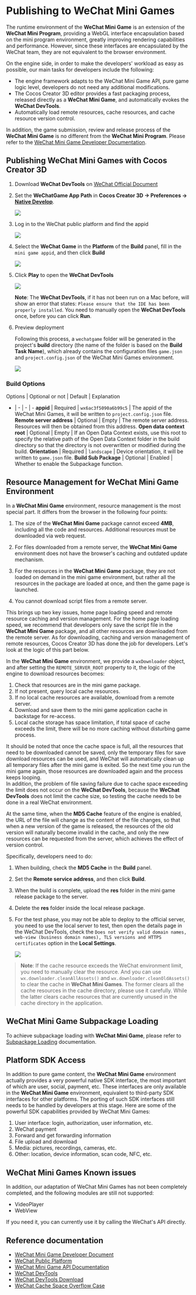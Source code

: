 # Publishing to WeChat Mini Games

The runtime environment of the **WeChat Mini Game** is an extension of the **WeChat Mini Program**, providing a WebGL interface encapsulation based on the mini program environment, greatly improving rendering capabilities and performance. However, since these interfaces are encapsulated by the WeChat team, they are not equivalent to the browser environment.

On the engine side, in order to make the developers' workload as easy as possible, our main tasks for developers include the following:

- The engine framework adapts to the WeChat Mini Game API, pure game logic level, developers do not need any additional modifications.
- The Cocos Creator 3D editor provides a fast packaging process, released directly as a **WeChat Mini Game**, and automatically evokes the **WeChat DevTools**.
- Automatically load remote resources, cache resources, and cache resource version control.

In addition, the game submission, review and release process of the **WeChat Mini Game** is no different from the **WeChat Mini Program**. Please refer to the [WeChat Mini Game Developer Documentation](https://developers.weixin.qq.com/minigame/en/dev/guide/).

## Publishing WeChat Mini Games with Cocos Creator 3D

1. Download **WeChat DevTools** on [WeChat Official Document](https://developers.weixin.qq.com/miniprogram/en/dev/devtools/download.html)

2. Set the **WeChatGame App Path** in **Cocos Creator 3D -> Preferences -> [Native Develop](../../editor/preferences/index.md)**.

    ![](./publish-wechatgame/preference.png)

3. Log in to the WeChat public platform and find the appid

    ![](./publish-wechatgame/appid.jpeg)

4. Select the **WeChat Game** in the **Platform** of the **Build** panel, fill in the `mini game appid`, and then click **Build**

    ![](./publish-wechatgame/build.png)

5. Click **Play** to open the **WeChat DevTools**

    ![](./publish-wechatgame/tool.jpeg)

    **Note**: The **WeChat DevTools**, if it has not been run on a Mac before, will show an error that states: `Please ensure that the IDE has been properly installed`. You need to manually open the **WeChat DevTools** once, before you can click **Run**.

6. Preview deployment

    Following this process, a `wechatgame` folder will be generated in the project's **build** directory (the name of the folder is based on the **Build Task Name**), which already contains the configuration files `game.json` and `project.config.json` of the WeChat Mini Games environment.

    ![](./publish-wechatgame/package.jpg)

### Build Options

Options | Optional or not | Default | Explanation
- | - | - | -
**appid** | Required | `wx6ac3f5090a6b99c5` | The appid of the WeChat Mini Games, it will be written to `project.config.json` file.
**Remote server address** | Optional | Empty | The remote server address. Resources will then be obtained from this address. 
**Open data context root** | Optional | Empty | If an Open Data Context exists, use this root to specify the relative path of the Open Data Context folder in the build directory so that the directory is not overwritten or modified during the build.
**Orientation** | Required | `landscape` | Device orientation, it will be written to `game.json` file.
**Build Sub Package** | Optional | Enabled | Whether to enable the Subpackage function.

## Resource Management for WeChat Mini Game Environment

In a **WeChat Mini Game** environment, resource management is the most special part. It differs from the browser in the following four points:

1. The size of the **WeChat Mini Game** package cannot exceed **4MB**, including all the code and resources. Additional resources must be downloaded via web request.

2. For files downloaded from a remote server, the **WeChat Mini Game** environment does not have the browser's caching and outdated update mechanism.

3. For the resources in the **WeChat Mini Game** package, they are not loaded on demand in the mini game environment, but rather all the resources in the package are loaded at once, and then the game page is launched.

4. You cannot download script files from a remote server.

This brings up two key issues, home page loading speed and remote resource caching and version management. For the home page loading speed, we recommend that developers only save the script file in the **WeChat Mini Game** package, and all other resources are downloaded from the remote server. As for downloading, caching and version management of remote resources, Cocos Creator 3D has done the job for developers. Let's look at the logic of this part below.

In the **WeChat Mini Game** environment, we provide a `wxDownloader` object, and after setting the `REMOTE_SERVER_ROOT` property to it, the logic of the engine to download resources becomes:

1. Check that resources are in the mini game package.
2. If not present, query local cache resources.
3. If no local cache resources are available, download from a remote server.
4. Download and save them to the mini game application cache in backstage for re-access.
5. Local cache storage has space limitation, if total space of cache exceeds the limit, there will be no more caching without disturbing game process.

It should be noted that once the cache space is full, all the resources that need to be downloaded cannot be saved, only the temporary files for save download resources can be used, and WeChat will automatically clean up all temporary files after the mini game is exited. So the next time you run the mini game again, those resources are downloaded again and the process keeps looping.  
In addition, the problem of file saving failure due to cache space exceeding the limit does not occur on the **WeChat DevTools**, because the **WeChat DevTools** does not limit the cache size, so testing the cache needs to be done in a real WeChat environment.

At the same time, when the **MD5 Cache** feature of the engine is enabled, the URL of the file will change as the content of the file changes, so that when a new version of the game is released, the resources of the old version will naturally become invalid in the cache, and only the new resources can be requested from the server, which achieves the effect of version control.

Specifically, developers need to do:

1. When building, check the **MD5 Cache** in the **Build** panel.
2. Set the **Remote service address**, and then click **Build**.
3. When the build is complete, upload the **res** folder in the mini game release package to the server.
4. Delete the **res** folder inside the local release package.
5. For the test phase, you may not be able to deploy to the official server, you need to use the local server to test, then open the details page in the WeChat DevTools, check the `Does not verify valid domain names, web-view (business domain names), TLS versions and HTTPS certificates` option in the **Local Settings**.

    ![](./publish-wechatgame/detail.jpeg)

> **Note**: If the cache resource exceeds the WeChat environment limit, you need to manually clear the resource. And you can use `wx.downloader.cleanAllAssets()` and `wx.downloader.cleanOldAssets()` to clear the cache in **WeChat Mini Games**. The former clears all the cache resources in the cache directory, please use it carefully. While the latter clears cache resources that are currently unused in the cache directory in the application.

## WeChat Mini Game Subpackage Loading

To achieve subpackage loading with **WeChat Mini Game**, please refer to [Subpackage Loading](../../asset/subpackage.md) documentation.

## Platform SDK Access

In addition to pure game content, the **WeChat Mini Game** environment actually provides a very powerful native SDK interface, the most important of which are user, social, payment, etc. These interfaces are only available in the **WeChat Mini Game** environment, equivalent to third-party SDK interfaces for other platforms. The porting of such SDK interfaces still needs to be handled by developers at this stage. Here are some of the powerful SDK capabilities provided by WeChat Mini Games:

1. User interface: login, authorization, user information, etc.
2. WeChat payment
3. Forward and get forwarding information
4. File upload and download
5. Media: pictures, recordings, cameras, etc.
6. Other: location, device information, scan code, NFC, etc.

## WeChat Mini Games Known issues

In addition, our adaptation of WeChat Mini Games has not been completely completed, and the following modules are still not supported:

- VideoPlayer
- WebView

If you need it, you can currently use it by calling the WeChat's API directly.

## Reference documentation

- [WeChat Mini Game Developer Document](https://developers.weixin.qq.com/minigame/en/dev/guide/)
- [WeChat Public Platform](https://mp.weixin.qq.com/?lang=en_US)
- [WeChat Mini Game API Documentation](https://developers.weixin.qq.com/minigame/en/dev/api/)
- [WeChat DevTools](https://developers.weixin.qq.com/miniprogram/en/dev/devtools/devtools.html)
- [WeChat DevTools Download](https://mp.weixin.qq.com/debug/wxagame/en/dev/devtools/download.html)
- [WeChat Cache Space Overflow Case](https://github.com/cocos-creator/WeChatMiniGameTest)
